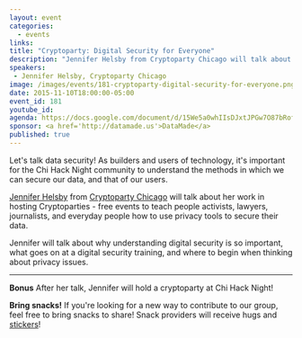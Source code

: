 ```yaml
---
layout: event
categories: 
  - events
links:
title: "Cryptoparty: Digital Security for Everyone"
description: "Jennifer Helsby from Cryptoparty Chicago will talk about her work in hosting Cryptoparties - free events to teach people activists, lawyers, journalists, and everyday people how to use privacy tools to secure their data."
speakers:
 - Jennifer Helsby, Cryptoparty Chicago
image: /images/events/181-cryptoparty-digital-security-for-everyone.png
date: 2015-11-10T18:00:00-05:00
event_id: 181
youtube_id: 
agenda: https://docs.google.com/document/d/15We5a0whIIsDJxtJPGw7O87bRofZmuwqndmfDTHMapc/edit#
sponsor: <a href='http://datamade.us'>DataMade</a>
published: true
---
```


Let's talk data security! As builders and users of technology, it's important for the Chi Hack Night community to understand the methods in which we can secure our data, and that of our users.

[Jennifer Helsby](https://twitter.com/redshiftzero) from [Cryptoparty Chicago](https://twitter.com/CryptopartyChi) will talk about her work in hosting Cryptoparties - free events to teach people activists, lawyers, journalists, and everyday people how to use privacy tools to secure their data.

Jennifer will talk about why understanding digital security is so important, what goes on at a digital security training, and where to begin when thinking about privacy issues.

---

**Bonus** After her talk, Jennifer will hold a cryptoparty at Chi Hack Night!

**Bring snacks!** If you're looking for a new way to contribute to our group, feel free to bring snacks to share! Snack providers will receive hugs and [stickers](https://twitter.com/derekeder/status/628639976058585088)!